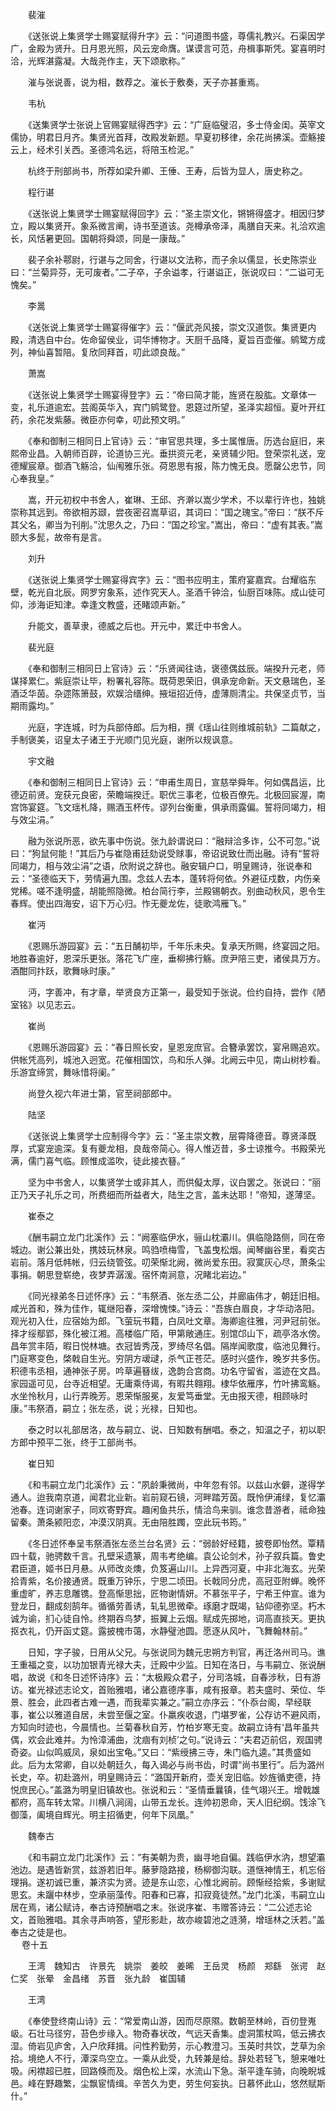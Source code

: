 <!-- { "loadSidebar": true } -->

　　裴漼

　　《送张说上集贤学士赐宴赋得升字》云：“问道图书盛，尊儒礼教兴。石渠因学广，金殿为贤升。日月恩光照，风云宠命膺。谋谟言可范，舟楫事斯凭。宴喜明时洽，光辉湛露凝。大哉尧作主，天下颂歌称。”

　　漼与张说善，说为相，数荐之。漼长于敷奏，天子亦甚重焉。

　　韦杭

　　《送集贤学士张说上官赐宴赋得西字》云：“广庭临璧沼，多士侍金闺。英宰文儒协，明君日月齐。集贤光首拜，改殿发新题。早夏初移律，余花尚拂溪。壶觞接云上，经术引关西。圣德鸿名远，将陪玉检泥。”

　　杭终于刑部尚书，所荐如梁升卿、王倕、王寿，后皆为显人，唐史称之。

　　程行谌

　　《送张说上集贤学士赐宴赋得回字》云：“圣主崇文化，锵锵得盛才。相因归梦立，殿以集贤开。象系微言阐，诗书至道该。尧樽承帝泽，禹膳自天来。礼洽欢逾长，风恬暑更回。国朝将舜颂，同是一康哉。”

　　裴子余补鄠尉，行谌与之同舍，行谌以文法称，而子余以儒显，长史陈崇业曰：“兰菊异芬，无可废者。”二子卒，子余谥孝，行谌谥正，张说叹曰：“二谥可无愧矣。”

　　李暠

　　《送张说上集贤学士赐宴得催字》云：“偃武尧风接，崇文汉道恢。集贤更内殿，清选自中台。佐命留侯业，词华博物才。天厨千品降，夏旨百壶催。鹓鹭方成列，神仙喜暂陪。复欣同拜首，叨此颂良哉。”

　　萧嵩

　　《送张说上集贤学士赐宴得登字》云：“帝曰简才能，旌贤在股肱。文章体一变，礼乐道逾宏。芸阁英华入，宾门鹓鹭登。恩筵过所望，圣泽实超恒。夏叶开红药，余花发紫藤。微臣亦何幸，叨此预文明。”

　　《奉和御制三相同日上官诗》云：“审官思共理，多士属惟唐。历选台庭旧，来熙帝业昌。入朝师百辟，论道协三光。垂拱资元老，亲贤辅少阳。登荣崇礼送，宠德耀宸章。御酒飞觞洽，仙闱雅乐张。荷恩思有报，陈力愧无良。愿罄公忠节，同心奉我皇。”

　　嵩，开元初权中书舍人，崔琳、王邱、齐澣以嵩少学术，不以辈行许也，独姚崇称其远到。帝欲相苏颋，尝夜密召嵩草诏，其词曰：“国之瑰宝。”帝曰：“朕不斥其父名，卿当为刊削。”沈思久之，乃曰：“国之珍宝。”嵩出，帝曰：“虚有其表。”嵩颐大多髭，故帝有是言。

　　刘升

　　《送张说上集贤学士赐宴得宾字》云：“图书应明主，策府宴嘉宾。台耀临东壁，乾光自北辰。网罗穷象系，述作究天人。圣酒千钟洽，仙厨百味陈。成山徒可仰，涉海讵知津。幸逢文教盛，还睹颂声新。”

　　升能文，善草隶，德威之后也。开元中，累迁中书舍人。

　　裴光庭

　　《奉和御制三相同日上官诗》云：“乐贤闻往诰，褒德偶兹辰。端揆升元老，师谋择累仁。紫庭崇让毕，粉署礼容陈。既荷恩荣旧，俱承宠命新。天文悬瑞色，圣酒泛华茵。杂遝陈箫鼓，欢娱洽缙绅。掖垣招近侍，虚薄厕清尘。共保坚贞节，当期雨露均。”

　　光庭，字连城，时为兵部侍郎。后为相，撰《瑶山往则维城前轨》二篇献之，手制褒美，诏皇太子诸王于光顺门见光庭，谢所以规讽意。

　　宇文融

　　《奉和御制三相同日上官诗》云：“申甫生周日，宣慈举舜年。何如偶昌运，比德迈前贤。宠获元良密，荣瞻端揆迁。职优三事老，位极百僚先。北极回宸渥，南宫饰宴筵。飞文瑶札降，赐酒玉杯传。谬列台衡重，俱承雨露偏。誓将同竭力，相与效尘涓。”

　　融为张说所恶，欲先事中伤说。张九龄谓说曰：“融辩洽多诈，公不可忽。”说曰：“狗鼠何能！”其后乃与崔隐甫廷劾说受赇事，帝诏说致仕而出融。诗有“誓将同竭力，相与效尘涓”之语，欣附说之辞也。融安辑户口，明皇赐诗，张说奉和云：“圣德临天下，劳情遍九围。念兹人去本，蓬转将何依。外避征戍数，内伤亲党稀。嗟不逢明盛，胡能照隐微。柏台简行李，兰殿锡朝衣。别曲动秋风，恩令生春辉。使出四海安，诏下万心归。怍无夔龙佐，徒歌鸿雁飞。”

　　崔沔

　　《恩赐乐游园宴》云：“五日酺初毕，千年乐未央。复承天所赐，终宴园之阳。地胜春逾好，恩深乐更张。落花飞广座，垂柳拂行觞。庶尹陪三吏，诸侯具万方。酒酣同抃跃，歌舞咏时康。”

　　沔，字善冲，有才章，举贤良方正第一，最受知于张说。俭约自持，尝作《陋室铭》以见志云。

　　崔尚

　　《恩赐乐游园宴》云：“春日照长安，皇恩宠庶官。合簪承罢饮，宴帛赐追欢。供帐凭高列，城池入迥宽。花催相国饮，鸟和乐人弹。北阙云中见，南山树杪看。乐游宜缔赏，舞咏惜将阑。”

　　尚登久视六年进士第，官至祠部郎中。

　　陆坚

　　《送张说上集贤学士应制得今字》云：“圣主崇文教，层霄降德音。尊贤泽既厚，式宴宠逾深。复有夔龙相，良哉帝简心。得人惟迈昔，多士谅推今。书殿荣光满，儒门喜气临。顾惟成滥吹，徒此接衣簮。”

　　坚为中书舍人，以集贤学士或非其人，而供儗太厚，议白罢之。张说曰：“丽正乃天子礼乐之司，所费细而所益者大，陆生之言，盖未达耶！”帝知，遂薄坚。

　　崔泰之

　　《酬韦嗣立龙门北溪作》云：“阙塞临伊水，骊山枕灞川。俱临隐路侧，同在帝城边。谢公兼出处，携妓玩林泉。鸣驺喷梅雪，飞盖曳松烟。闻琴幽谷里，看奕古岩前。落月低帏帐，归云绕管弦。叨荣惭北阙，微尚爱东田。寂寞灰心尽，萧条尘事捐。朝思登崭绝，夜梦弄潺湲。宿怀南涧意，况睹北岩边。”

　　《同光禄弟冬日述怀序》云：“韦祭酒、张左丞二公，并廊庙伟才，朝廷旧相。咸光首和，殊为佳作，辄继阳春，深增愧悚。”诗云：“吾族白眉良，才华动洛阳。观光初入仕，应宿始为郎。飞萤玩书籍，白凤吐文章。海卿逾往雅，河尹冠前张。择才绥鄢郢，殊化被江湘。高楼临广陌，甲第敞通庄。别馆邙山下，疏亭洛水傍。昌年赏丰陌，暇日悦林塘。衣冠皆秀茂，罗绮尽名倡。隔岸闻歌度，临池见舞行。门庭寒变色，棨戟自生光。穷阴方叆叇，杀气正苍茫。感时兴盛作，晚岁共多伤。积德韦丞相，通神张子房。吟草遍簮绂，逸韵合宫商。功名守留省，滥迹在文昌。家园遥可见，台寺近相望。无庸乘侍谒，有暇共翱翔。棣华依雁序，竹叶拂鸾觞。水坐怜秋月，山行弄晚芳。恩荣惭服冕，友爱笃垂堂。无由报天德，相顾咏时康。”韦祭酒，嗣立；张左丞，说；光禄，日知也。

　　泰之时以礼部居洛，故与嗣立、说、日知数有酬唱。泰之，知温之子，初以职方郎中预平二张，终于工部尚书。

　　崔日知

　　《和韦嗣立龙门北溪作》云：“夙龄秉微尚，中年忽有邻。以兹山水僻，遂得学通人。迨我南京道，闻君北业新。岩前窥石镜，河畔踏芳茵。既怜伊浦绿，复忆灞池春。连词谢家子，同欢寄野宾。趣闲鱼共乐，情洽鸟来驯。谁念昔游者，祗命独留秦。萧条颍阳恋，冲漠汉阴真。无由陪胜躅，空此玩书筠。”

　　《冬日述怀奉呈韦祭酒张左丞兰台名贤》云：“弱龄好经籍，披卷即怡然。覃精四十载，驰骋数千言。孔壁采遗篆，周韦考绝编。袁公论剑术，孙子叙兵篇。鲁史君臣道，姬书日月悬。从师改炎燠，负笈遍山川。上异西河夏，中非北海玄。光荣拾青紫，名价接通贤。既重万钟乐，宁思二顷田。长戟同分虎，高冠亚附蝉。晚怀重虚旷，养志息雕镌。登高惭思拙，匠物谢情妍。不慕张平子，宁希王仲宣。谁为登龙日，翻成刻鹄年。循循劳善诱，轧轧思微牵。琢磨才既竭，钻仰德弥坚。朽木诚为谕，扪心徒自怜。终期吞鸟梦，振翼上云烟。赋成先掷地，词高直掞天。更执抠衣礼，仍开函丈筵。露披槐市蔼，水静璧池圆。愿逐从风叶，飞舞翰林前。”

　　日知，字子骏，日用从父兄。与张说同为魏元忠朔方判官，再迁洛州司马。谯王重福之变，以功加银青光禄大夫，迁殿中少监。日知在洛日，与韦嗣立、张说酬唱，故说《和冬日述怀诗序》云：“太极殿众君子，分司洛城，自春涉秋，日有游访。崔光禄述志论文，首贻雅唱，诸公嘉德序事，咸有报章。若夫盛时、荣位、华景、胜会，此四者古难一遇，而我辈实兼之。”嗣立亦序云：“仆忝台阁，早经联事，崔公以雅道自居，未尝至偃之室。仆羸疾收退，门堪罗雀，公存访不避风雨，方知向时迹也，今晨情也。兰菊春秋自芳，竹柏岁寒无变。故嗣立诗有‘昌年虽共偶，欢会此难并。为怜漳浦曲，沈痼有刘桢’之句。”说诗云：“夫君迈前侣，观国骋奇姿。山似鸣威凤，泉如出宝龟。”又曰：“紫绶拂三寺，朱门临九逵。”其贵盛如此。后为太常卿，自以处朝廷久，每入谒必与尚书齿，时谓“尚书里行”。后为潞州长史，卒。初赴潞州，明皇赐诗云：“潞国开新府，壶关宠旧临。妙旌循吏德，持悦庶民心。”盖潞为明皇旧镇故也。张说和云：“圣情垂曩镇，佳气翊兴王。增戟雄都府，高车转太常。川横八涧阔，山带五龙长。连帅初恩命，天人旧纪纲。饯涂飞御藻，阖境自辉光。明主招循吏，何年下凤凰。”

　　魏奉古

　　《和韦嗣立龙门北溪作》云：“有美朝为贵，幽寻地自偏。践临伊水汭，想望灞池边。是遇皆新赏，兹游若旧年。藤萝隐路接，杨柳御沟联。道惬神情王，机忘俗理捐。遂初诚已重，兼济实为贤。迹是东山恋，心惟北阙前。顾惭经拾紫，多谢赋思玄。未躧中林步，空承丽藻传。阳春和已寡，扣寂竟徒然。”龙门北溪，韦嗣立山居在焉，诸公赋诗，奉古诗预酬唱之末。张说序崔、韦赠答诗云：“二公述志论文，首贻雅唱。其余寻声响答，望形影赴，故亦峻碧池之涟漪，增瑶林之沃若。”盖奉古之徒是也。  
　 
卷十五

　　王湾　魏知古　许景先　姚崇　姜皎　姜晞　王岳灵　杨颜　郑繇　张谔　赵仁奖　张晕　金昌绪　苏晋　张九龄　崔国辅

　　王湾

　　《奉使登终南山诗》云：“常爱南山游，因而尽原隰。数朝至林岭，百仞登嵬岋。石壮马径穷，苔色步缘入。物奇春状改，气远天香集。虚洞策杖鸣，低云拂衣湿。倚岩见庐舍，入户欣拜揖。问性矜勤劳，示心教澄习。玉英时共饮，芝草为余拾。境绝人不行，潭深鸟空立。一乘从此受，九转兼是给。辞处若轻飞，憩来唯吐吸。闲襟超已胜，回路倏而及。烟色松上深，水流山下急。渐平逢车骑，向晚睨城邑。峰在野趣繁，尘飘宦情缉。辛苦久为吏，劳生何妄执。日慕怀此山，悠然赋斯什。”

